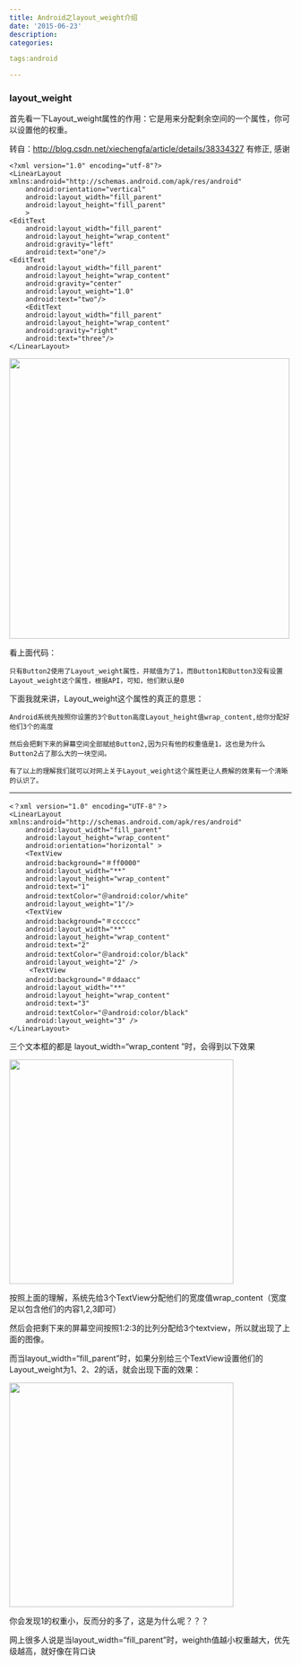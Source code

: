 ```yaml
---
title: Android之layout_weight介绍
date: '2015-06-23'
description:
categories:

tags:android

---
```


>

### layout_weight

>

首先看一下Layout_weight属性的作用：它是用来分配剩余空间的一个属性，你可以设置他的权重。

>

转自：http://blog.csdn.net/xiechengfa/article/details/38334327 有修正, 感谢

>

	<?xml version="1.0" encoding="utf-8"?>     
	<LinearLayout xmlns:android="http://schemas.android.com/apk/res/android"     
	    android:orientation="vertical"     
	    android:layout_width="fill_parent"     
	    android:layout_height="fill_parent"     
	    >     
	<EditText     
	    android:layout_width="fill_parent"     
	    android:layout_height="wrap_content"     
	    android:gravity="left"     
	    android:text="one"/>     
	<EditText     
	    android:layout_width="fill_parent"     
	    android:layout_height="wrap_content"     
	    android:gravity="center"     
	    android:layout_weight="1.0"     
	    android:text="two"/>     
	    <EditText     
	    android:layout_width="fill_parent"     
	    android:layout_height="wrap_content"     
	    android:gravity="right"     
	    android:text="three"/>     
	</LinearLayout>   

>

<img src="{{urls.media}}/Android之layout_weight介绍/1.png" alt="" width="500" hight="800" >

>

看上面代码：

	只有Button2使用了Layout_weight属性，并赋值为了1，而Button1和Button3没有设置Layout_weight这个属性，根据API，可知，他们默认是0

>

下面我就来讲，Layout_weight这个属性的真正的意思：

	Android系统先按照你设置的3个Button高度Layout_height值wrap_content,给你分配好他们3个的高度

	然后会把剩下来的屏幕空间全部赋给Button2,因为只有他的权重值是1，这也是为什么Button2占了那么大的一块空间。

	有了以上的理解我们就可以对网上关于Layout_weight这个属性更让人费解的效果有一个清晰的认识了。

>

---

>

	<？xml version="1.0" encoding="UTF-8"？>   
	<LinearLayout xmlns:android="http://schemas.android.com/apk/res/android"   
	    android:layout_width="fill_parent"   
	    android:layout_height="wrap_content"   
	    android:orientation="horizontal" >   
	    <TextView   
		android:background="＃ff0000"   
		android:layout_width="**"   
		android:layout_height="wrap_content"   
		android:text="1"   
		android:textColor="＠android:color/white"   
		android:layout_weight="1"/>   
	    <TextView   
		android:background="＃cccccc"   
		android:layout_width="**"   
		android:layout_height="wrap_content"   
		android:text="2"   
		android:textColor="＠android:color/black"   
		android:layout_weight="2" />   
	     <TextView   
		android:background="＃ddaacc"   
		android:layout_width="**"   
		android:layout_height="wrap_content"   
		android:text="3"   
		android:textColor="＠android:color/black"   
		android:layout_weight="3" />   
	</LinearLayout> 


>

三个文本框的都是 layout_width=“wrap_content ”时，会得到以下效果

>

<img src="{{urls.media}}/Android之layout_weight介绍/2.jpg" alt="" width="400" hight="100" >

>

按照上面的理解，系统先给3个TextView分配他们的宽度值wrap_content（宽度足以包含他们的内容1,2,3即可）

然后会把剩下来的屏幕空间按照1:2:3的比列分配给3个textview，所以就出现了上面的图像。

>

而当layout_width=“fill_parent”时，如果分别给三个TextView设置他们的Layout_weight为1、2、2的话，就会出现下面的效果：

>

<img src="{{urls.media}}/Android之layout_weight介绍/3.jpg" alt="" width="400" hight="100" >

>

你会发现1的权重小，反而分的多了，这是为什么呢？？？

网上很多人说是当layout_width=“fill_parent”时，weighth值越小权重越大，优先级越高，就好像在背口诀

